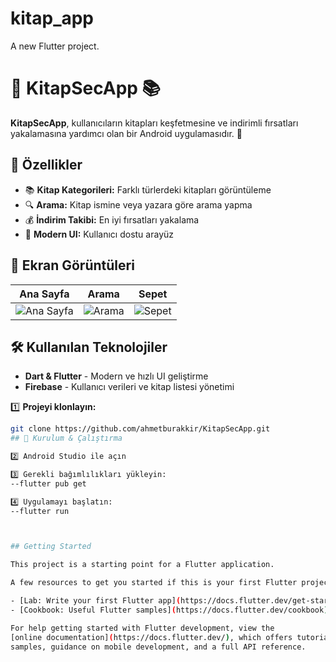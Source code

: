 # kitap_app

A new Flutter project.

# 📖 KitapSecApp 📚  

**KitapSecApp**, kullanıcıların kitapları keşfetmesine ve indirimli fırsatları yakalamasına yardımcı olan bir Android uygulamasıdır. 📲  

## 🚀 Özellikler  

- 📚 **Kitap Kategorileri:** Farklı türlerdeki kitapları görüntüleme  
- 🔍 **Arama:** Kitap ismine veya yazara göre arama yapma  
- 💰 **İndirim Takibi:** En iyi fırsatları yakalama  
- 🎨 **Modern UI:** Kullanıcı dostu arayüz  

## 📸 Ekran Görüntüleri  

| Ana Sayfa | Arama | Sepet |
|-----------|---------|---------|
| ![Ana Sayfa](https://via.placeholder.com/200) | ![Arama](https://via.placeholder.com/200) | ![Sepet](https://via.placeholder.com/200) |

## 🛠️ Kullanılan Teknolojiler  

- **Dart & Flutter** - Modern ve hızlı UI geliştirme  
- **Firebase** - Kullanıcı verileri ve kitap listesi yönetimi  

1️⃣ **Projeyi klonlayın:**  
```sh
git clone https://github.com/ahmetburakkir/KitapSecApp.git
## 🔧 Kurulum & Çalıştırma  

2️⃣ Android Studio ile açın

3️⃣ Gerekli bağımlılıkları yükleyin:
--flutter pub get

4️⃣ Uygulamayı başlatın:
--flutter run



## Getting Started

This project is a starting point for a Flutter application.

A few resources to get you started if this is your first Flutter project:

- [Lab: Write your first Flutter app](https://docs.flutter.dev/get-started/codelab)
- [Cookbook: Useful Flutter samples](https://docs.flutter.dev/cookbook)

For help getting started with Flutter development, view the
[online documentation](https://docs.flutter.dev/), which offers tutorials,
samples, guidance on mobile development, and a full API reference.
